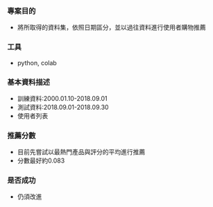 ### 專案目的
- 將所取得的資料集，依照日期區分，並以過往資料進行使用者購物推薦
### 工具
- python, colab

### 基本資料描述
- 訓練資料:2000.01.10-2018.09.01
- 測試資料:2018.09.01-2018.09.30
- 使用者列表
### 推薦分數
- 目前先嘗試以最熱門產品與評分的平均進行推薦
- 分數最好約0.083


### 是否成功
- 仍須改進





